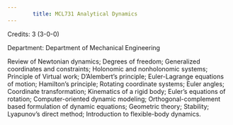 ```yaml
---
        title: MCL731 Analytical Dynamics
---
```

Credits: 3 (3-0-0)

Department: Department of Mechanical Engineering

Review of Newtonian dynamics; Degrees of freedom; Generalized coordinates and constraints; Holonomic and nonholonomic systems; Principle of Virtual work; D’Alembert’s principle; Euler-Lagrange equations of motion; Hamilton’s principle; Rotating coordinate systems; Euler angles; Coordinate transformation; Kinematics of a rigid body; Euler’s equations of rotation; Computer-oriented dynamic modeling; Orthogonal-complement based formulation of dynamic equations; Geometric theory; Stability; Lyapunov’s direct method; Introduction to flexible-body dynamics.